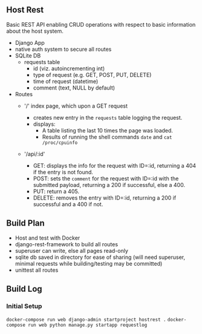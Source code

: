 ## Host Rest
Basic REST API enabling CRUD operations with respect to basic information about the host system.

- Django App
- native auth system to secure all routes
- SQLite DB
  - requests table
    - id (viz. autoincrementing int)
    - type of request (e.g. GET, POST, PUT, DELETE)
    - time of request (datetime)
    - comment (text, NULL by default)
- Routes
  - '/' index page, which upon a GET request
    - creates new entry in the `requests` table logging the request.
    - displays:
      - A table listing the last 10 times the page was loaded.
      - Results of running the shell commands `date` and `cat /proc/cpuinfo`

  - '/api/:id'
    - GET: displays the info for the request with ID=:id, returning a 404 if the entry is not found.
    - POST: sets the `comment` for the request with ID=:id with the submitted payload, returning a 200 if successful, else a 400.
    - PUT: return a 405.
    - DELETE: removes the entry with ID=:id, returning a 200 if successful and a 400 if not.

## Build Plan
- Host and test with Docker
- django-rest-framework to build all routes
- superuser can write, else all pages read-only
- sqlite db saved in directory for ease of sharing (will need superuser, minimal requests while building/testing may be committed)
- unittest all routes

## Build Log

### Initial Setup
`docker-compose run web django-admin startproject hostrest .`
`docker-compose run web python manage.py startapp requestlog`
